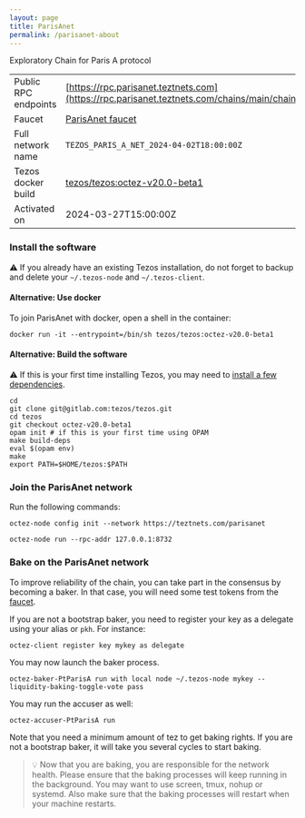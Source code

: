 ```yaml
---
layout: page
title: ParisAnet
permalink: /parisanet-about
---
```


Exploratory Chain for Paris A protocol

| | |
|-------|---------------------|
| Public RPC endpoints | [https://rpc.parisanet.teztnets.com](https://rpc.parisanet.teztnets.com/chains/main/chain_id)<br/> |
| Faucet | [ParisAnet faucet](https://faucet.parisanet.teztnets.com) |
| Full network name | `TEZOS_PARIS_A_NET_2024-04-02T18:00:00Z` |
| Tezos docker build | [tezos/tezos:octez-v20.0-beta1](https://hub.docker.com/r/tezos/tezos/tags?page=1&ordering=last_updated&name=octez-v20.0-beta1) |
| Activated on | 2024-03-27T15:00:00Z |





### Install the software

⚠️  If you already have an existing Tezos installation, do not forget to backup and delete your `~/.tezos-node` and `~/.tezos-client`.



#### Alternative: Use docker

To join ParisAnet with docker, open a shell in the container:

```
docker run -it --entrypoint=/bin/sh tezos/tezos:octez-v20.0-beta1
```

#### Alternative: Build the software

⚠️  If this is your first time installing Tezos, you may need to [install a few dependencies](https://tezos.gitlab.io/introduction/howtoget.html#setting-up-the-development-environment-from-scratch).

```
cd
git clone git@gitlab.com:tezos/tezos.git
cd tezos
git checkout octez-v20.0-beta1
opam init # if this is your first time using OPAM
make build-deps
eval $(opam env)
make
export PATH=$HOME/tezos:$PATH
```

### Join the ParisAnet network

Run the following commands:

```
octez-node config init --network https://teztnets.com/parisanet

octez-node run --rpc-addr 127.0.0.1:8732
```






### Bake on the ParisAnet network

To improve reliability of the chain, you can take part in the consensus by becoming a baker. In that case, you will need some test tokens from the [faucet](https://faucet.parisanet.teztnets.com).

If you are not a bootstrap baker, you need to register your key as a delegate using your alias or `pkh`. For instance:
```bash=2
octez-client register key mykey as delegate
```

You may now launch the baker process.
```bash=3
octez-baker-PtParisA run with local node ~/.tezos-node mykey --liquidity-baking-toggle-vote pass
```

You may run the accuser as well:
```bash=3
octez-accuser-PtParisA run
```

Note that you need a minimum amount of tez to get baking rights. If you are not a bootstrap baker, it will take you several cycles to start baking.

> 💡 Now that you are baking, you are responsible for the network health. Please ensure that the baking processes will keep running in the background. You may want to use screen, tmux, nohup or systemd. Also make sure that the baking processes will restart when your machine restarts.


